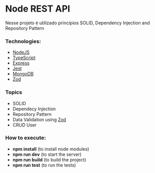 # Node REST API

Nesse projeto é utilizado princípios SOLID, Dependency Injection and Repository Pattern

### Technologies:

- [NodeJS](https://nodejs.org/en/)
- [TypeScript](https://www.typescriptlang.org/)
- [Express](https://expressjs.com/pt-br/)
- [Jest](https://jestjs.io/)
- [MongoDB](https://www.mongodb.com/)
- [Zod](https://zod.dev/)

### Topics

- SOLID
- Dependecy Injection
- Repository Pattern
- Data Validation using [Zod](https://zod.dev/)
- CRUD User

### How to execute:

- **npm install** (to install node modules)
- **npm run dev** (to start the server)
- **npm run build** (to build the project)
- **npm run test** (to run the tests)
